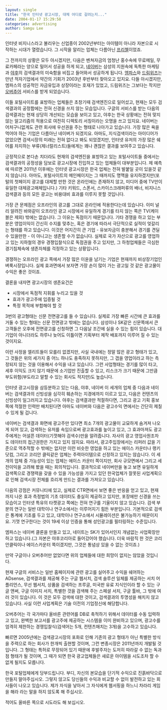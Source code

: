 ```yaml
---
layout: single
title: "한국 인터넷 광고시장, 대체 어디로 갈려는지..."
date: 2004-01-17 15:29:58
categories: advertising
author: Samgu Lee
---
```


인터넷 비지니스라고 불리우는 신업종이 2002년부터는 아이템이 아니라 자본으로 시작하는 시대가 열렸습니다. 그 시작을 알리는 업체는 다름아닌 [프리첼](http://www.freechal.com/)이었죠.

그 전까지의 상황은 모두 아시겠지만, 다음은 벤쳐자금의 엄청난 홍수속에 무료메일, 무료카페라는 양으로 밀어서 성공을 하게 되고, [네이버](http://www.naver.com/)는 삼성의 지원속에 독특한 마케팅과 [야후](http://www.yahoo.co.kr/)의 검색결과의 미숙함을 비집고 들어와서 성공하게 됩니다. [엠파스](http://www.empas.com/)와 [드림위즈](http://www.dreamwiz.com/)는 만년 적자기업에서 약간의 기회가 2003년 후반부터 찾아오고 있지요. 다들 아시겠지만, 엠파스의 성공적인 자금유입과 상장이라는 호재가 있었고, 드림위즈는 그보다는 작지만 [오버추어](http://www.overture.com/) 서비스를 받게 되었습니다.

이들 포털사이트를 표방하는 업체들은 초창기때 검색엔진으로 일어섰고, 현재는 모두 검색결과의 공정함에는 전혀 신경을 쓰지 않는 모습입니다. 구글의 서비스를 받는 다음의 검색결과는 현재 상당히 개선되는 모습을 보이고 있고, 야후는 한국 상황에는 전혀 맞지 않는 알고리즘의 적용으로 여전히 디렉토리 서칭이라는 오명을 쓰고 있지요. 네이버는 어처구니없게도 관련 회사에 우선권을 주는 형태로 나아가고 있습니다. 가장 많은 욕을 먹어야 하는 기업은 다름아닌 네이버가 되겠지요. 아마도, 지식검색이라는 아이디어가 없었으면 검색시장의 미래는 전혀 없다고 봐도 되었겠지만, 인터넷 유저의 가장 많은 쉐어를 차지하는 부류(제너럴리스트)들에게는 꽤나 괜찮은 결과를 보여주고 있습니다.

긍정적으로 본다손 치더라도 현재의 검색엔진을 표방하고 있는 포털사이트들 중에서는 검색결과의 공정성을 담보로 광고시장에 진입하고 있는 업체들이 대부분입니다. 제 예측에 따르면 2011년 이후에는 인터넷 광고시장은 한국 업체는 전혀 발붙일 곳이 있을것 같지 않습니다. 아마도, 포털사이트의 메인페이지는 그 때까지도 명맥을 유지하겠지만(포털의 첫페이지 광고를 대체할 만한 것은 온라인에는 존재하지 않고, 미디어 중에 TV만이 유일한 대체광고매체입니다.) 기타 키워드, 스폰서, 스카이스크래퍼류의 배너, 비지니스 검색결과 등의 모든 광고는 비용대비 효과를 이루지 못할 것입니다.

가장 큰 문제점은 오프라인의 광고를 그대로 온라인에 적용한다는데 있습니다. 이미 널리 알려진 바와같이 오프라인 광고 시장에서 유일하게 경기를 타지 않는 쪽은 TV(케이블은 제외) 밖에는 없습니다. 그 이유는 독점이기 때문입니다. 기타 경쟁을 하고 있는 부분은 영업이익이 간신히 수지를 맞추는, 혹은 경기에 따라서 극단적으로 실적이 엊갈리는 형태를 하고 있습니다. 이것은 어지간히 큰 기업 - 유보자금이 충분해서 경기를 견딜 수 있을만한 - 이 아니고는 생존할 수가 없습니다. 실제로 국가 자산으로 광고를 영업하고 있는 지하철의 경우 경쟁입찰식으로 독점권을 주고 있지만, 그 하청업체들은 극심한 경기침체속에 생존자체를 걱정하고 있는 상황입니다.

경쟁하는 오프라인 광고 쪽에서 가장 많은 이윤을 남기는 기업은 현재까지 비상장기업인 벼룩시장입니다. 실제 효과면에서 보자면 가장 손이 많이 가는 광고일 것 같은 광고물이 수익은 좋은 것이죠.

결론을 내자면 광고시장의 생존요건은

- 시장에서 독점적 지휘를 누리고 있을 것
- 효과가 광고주에 입증될 것
- 특정 목적에 부합해야 할 것

3번의 광고형태는 신문 전면광고를 들 수 있습니다. 실제로 가장 빠른 시간에 큰 효과를 거둘 수 있는 형태는 신문 전면광고 밖에는 없습니다. 삼성이나 SK같은 신문쪽에서 큰 고객들은 오후에 전면광고를 신청하면 그 다음날 조간에 실을 수 있는 힘이 있습니다. 대기업이 아니더라도 하루나 늦어도 이틀이면 기획부터 제작 배포까지 이루어 질 수 있는 것이지요.

이런 사정을 엘리트들이 모를리 없겠지만, 사실 국내에는 정말 많은 광고 형태가 있고, 그 것들은 위의 세가지 중 어느 하나도 충족하지 못하지만, 그 갭을 영업이라고 하는 측정되지 않는 것을 이용해서 수익을 내고 있습니다. 그런 사업형태는 경기를 많이 타고, 세후 이익도 크지 않기 때문에 소기업만 진출할 수 있고, 리스크가 크기 때문에 그만큼 부도위험(부도라고 말할 수 있는 회사도 적지만)도 높습니다.

인터넷 광고시장을 삼등분하고 있는 다음, 야후, 네이버 이 세개의 업체 중 다음과 네이버는 검색결과의 신빙성을 심각히 훼손하는 지경에까지 이르고 있고, 다음은 컨텐츠의 신빙성이 일그러지고 있습니다. 야후는 검색결과만 적절하다면, 그리고 광고 기획 홍보 쪽에 적절한 인력만 배치된다면 아마도 네이버와 다음은 광고수익 면에서는 간단히 제칠 수 있게 될 겁니다.

네이버는 검색결과 화면에 광고주만 있다면 최소 7개의 광고물이 교묘하게 숨겨져 나오게 되어 있고, 검색하는 유저를 속임으로써 광고효과를 높이고 있고, 그 효과마져도 광고주에게는 어설픈 데이터(기껏해야 검색수)만을 알려줍니다. 자사의 광고 영업사원조차도 데이터의 접근권한은 가지고 있지 않지요. 따라서, 광고주입장에서는 리퍼러 값을 기준으로 역추적할 수 밖에는 없지만 이런 비슷한 영업을 하고 있는 에이스 카운터나 랭키닷컴, 그리고 코리안 클릭같은 업체는 주력아이템으로 선정하고 있지는 않습니다. 이 세개의 업체 중 가능성이 있는 업체는 에이스 카운터 쪽이지만, 회사 규모면에서 그리고 세전이익을 고려해 봤을 때는 회의적입니다. 결과적으로 네이버만을 놓고 보면 유일하게 검색쪽으로 경쟁력을 갖을 수 있을 가능성을 가지고 있던 한국업체가 잘못된 사업계획으로 인해 검색시장 전체를 흐리게 만드는 결과를 가져오고 있습니다.

다음의 강점은 커뮤니티에 있고, 실제로 CTR면에서 보면 좋은 반응을 얻고 있고, 현재까지 나온 효과 측정법의 기초 데이터도 충실히 제공하고 있지만, 포장에만 신경을 쓰는 모습이고 인터넷 특유의 타켓광고 쪽에는 전혀 연구를 기울이지 않고 있습니다. 검색 부분의 연구는 일반 대학이나 연구소에서는 이루어지기 힘든 부분입니다. 기본적으로 검색은 통계에 기초를 두고 있고, 대학이나 연구소에서 시뮬레이션은 불가능하기 때문이지요. 기껏 연구한다는 것이 19세 이상 인증을 통해 성인광고를 필터링하는 수준입니다.

엠파스는 네이버 클론을 만들고 있고, 네이트는 SK가 있어서인지 개념없는 사업확장만 하고 있습니다.(그 자본은 야후코리아로 들어갔어야 했습니다. 더욱 바람직 한 것은 코리안클릭이나 에이스카운터 쪽이겠지만, 그것은 통념상 있을 수 없는 것이죠.)

만약 구글이나 오버추어만 없었다면 위의 업체들에 대한 희망이 없지는 않았을 것입니다.

현재 구글의 서비스는 일반 홈페이지에 관련 광고를 실어주고 수익을 쉐어하는 ADsense, 검색결과를 제공해 주는 구글 웹서치, 검색 솔루션 일체를 제공하는 서치 어플리언스, 무선 웹서치, 상품을 검색하는 프루글, 미국판 유료 지식인이라 할 수 있는 구글 앤써, 구글 이미지 서치, 특별한 것을 검색해 주는 스페셜 서치, 구글 툴바, 그 밖에 여러 것이 있습니다. 이 것은 모두 검색에 대한 것이고, 검색결과의 투명성을 해치지 않고 있습니다. 사실 이런 사업계획은 기술 이전의 기업정신에 해당합니다.

오버추어는 각 국가마다 올바른 관련어를 DB로 축적하기 위해서 데이터를 수동 입력하고 있고, 완벽한 보고서를 광고주에 제공하는 시스템을 이미 완비하고 있으며, 광고수를 엄격히 제한하는 경쟁입찰식(검색어는 5개, 컨텐츠매치는 3개)을 고수하고 있습니다.

빠르면 2005년에는 검색광고시장의 포화로 인해 기존의 광고 형태가 아닌 특별한 방식을 주력으로 하는 회사가 한개씩 출현할 것이며, 그런 변종시장은 2011년까지 개발될 것입니다. 그 형태는 특허로 무장되어 있기 때문에 후발주자는 도저히 따라갈 수 없는 독과점 형태가 될 것이며, 그 때가 되면 한국 광고업체들은 새로운 아이템을 시도조차 할 수 없게 될지도 모릅니다.

한국 포털업체에게 당부드립니다. 부디, 자신의 본모습을 단기적 수익으로 진흙바닥으로 만들지 말아주십시오. 그렇지 않고도 당신들의 수익과 비교할 수 없이 발전하고 있는 회사들이 나오고 있습니다. 제가 자식을 낳아서 그 자식에게 웹서핑을 하느니 차라리 게임을 해라 라는 말을 하지 않도록 해 주십시오.

적어도 올바른 쪽으로 시도라도 해 보십시오.
